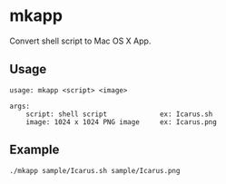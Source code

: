 # mkapp

Convert shell script to Mac OS X App.

## Usage

```
usage: mkapp <script> <image>

args:
    script: shell script             ex: Icarus.sh
    image: 1024 x 1024 PNG image     ex: Icarus.png
```

## Example

`./mkapp sample/Icarus.sh sample/Icarus.png`
